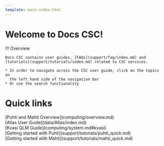 ```yaml
---
template: main-index.html
---
```


<h1 id="welcometext"> Welcome to Docs CSC! </h1>

!!! Overview
    
    Docs CSC contains user guides, [FAQs](support/faq/index.md) and [tutorials](support/tutorials/index.md) related to CSC services.

    * In order to navigate across the CSC user guide, click on the topics on
      the left hand side of the navigation bar
    * Or use the search functionality


<h1 id="quicklinktitle"> Quick links </h1>

<span id="index-quicklinks">
[Puhti and Mahti Overview](computing/overview.md) 
</span><br>
<span id="index-quicklinks">
[Allas User Guide](data/Allas/index.md)
</span><br>
<span id="index-quicklinks">
[Kvasi QLM Guide](computing/system.md#kvasi)
</span><br>
<span id="index-quicklinks">
[Getting started with Puhti](support/tutorials/puhti_quick.md)
</span><br>
<span id="index-quicklinks">
[Getting started with Mahti](support/tutorials/mahti_quick.md)
</span>


